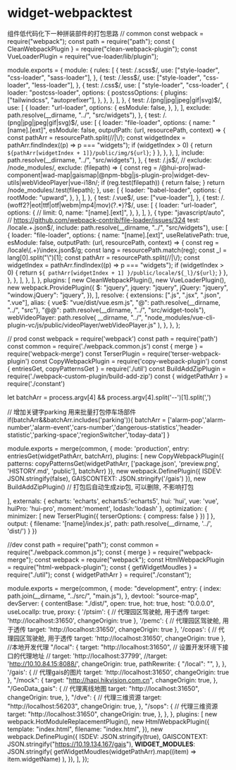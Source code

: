 # widget-webpacktest
组件低代码化下一种拼装部件的打包思路
// common
const webpack = require("webpack");
const path = require("path");
const { CleanWebpackPlugin } = require("clean-webpack-plugin");
const VueLoaderPlugin = require("vue-loader/lib/plugin");

module.exports = {
  module: {
    rules: [
      {
        test: /\.scss$/,
        use: ["style-loader", "css-loader", "sass-loader"],
      },
      {
        test: /\.less$/,
        use: ["style-loader", "css-loader", "less-loader"],
      },
      {
        test: /\.css$/,
        use: [
          "style-loader",
          "css-loader",
          {
            loader: "postcss-loader",
            options: {
              postcssOptions: {
                plugins: ["tailwindcss", "autoprefixer"],
              },
            },
          },
        ],
      },
      {
        test: /\.(png|jpg|jpeg|gif|svg)$/,
        use: [
          {
            loader: "url-loader",
            options: {
              esModule: false,
            },
          },
        ],
        exclude: path.resolve(__dirname, "../", "src/widgets"),
      },
      {
        test: /\.(png|jpg|jpeg|gif|svg)$/,
        use: [
          {
            loader: "file-loader",
            options: {
              name: "[name].[ext]",
              esModule: false,
              outputPath: (url, resourcePath, context) => {
                const pathArr = resourcePath.split(/\/|\\/);
                const widgetIndex = pathArr.findIndex((p) => p === "widgets");
                if (widgetIndex > 0) {
                  return `${pathArr[widgetIndex + 1]}/public/img/${url}`;
                }
              },
            },
          },
        ],
        include: path.resolve(__dirname, "../", "src/widgets"),
      },
      {
        test: /\.js$/,
        // exclude: /node_modules/,
        exclude: (filepath) => {
          const reg = /@hui-pro|wad-component|wad-map|gaismap|@npm-bbg|js-plugin-pro|widget-dev-utils|webVideoPlayer|vue-i18n/;
          if (reg.test(filepath)) {
            return false;
          }
          return /node_modules/.test(filepath);
        },
        use: [
          {
            loader: "babel-loader",
            options: {
              rootMode: "upward",
            },
          },
        ],
      },
      {
        test: /\.vue$/,
        use: ["vue-loader"],
      },
      {
        test: /\.(woff2?|eot|ttf|otf|webm|mp4|mov)(\?.*)?$/,
        use: [
          {
            loader: "url-loader",
            options: {
              //   limit: 0,
              name: "[name].[ext]",
            },
          },
        ],
      },
      {
        type: "javascript/auto", // https://github.com/webpack-contrib/file-loader/issues/324
        test: /locale.+\.json$/,
        include: path.resolve(__dirname, "../", "src/widgets"),
        use: [
          {
            loader: "file-loader",
            options: {
              name: "[name].[ext]",
              useRelativePath: true,
              esModule: false,
              outputPath: (url, resourcePath, context) => {
                const reg = /locale\\(.+)\\index\.json$/g;
                const lang = resourcePath.match(reg);
                const _l = lang[0].split("\\")[1];
                const pathArr = resourcePath.split(/\/|\\/);
                const widgetIndex = pathArr.findIndex((p) => p === "widgets");
                if (widgetIndex > 0) {
                  return `${
                    pathArr[widgetIndex + 1]
                  }/public/locale/${_l}/${url}`;
                }
              },
            },
          },
        ],
      },
    ],
  },
  plugins: [
    new CleanWebpackPlugin(),
    new VueLoaderPlugin(),
    new webpack.ProvidePlugin({
      $: "jquery",
      jquery: "jquery",
      jQuery: "jquery",
      "window.jQuery": "jquery",
    }),
  ],
  resolve: {
    extensions: [".js", ".jsx", ".json", ".vue"],
    alias: {
      vue$: "vue/dist/vue.esm.js",
      "@": path.resolve(__dirname, "../", "src"),
      "@@": path.resolve(__dirname, "../", "src/widget-tools"),
      webVideoPlayer: path.resolve(
        __dirname,
        "../",
        "node_modules/vue-cli-plugin-vc/js/public/videoPlayer/webVideoPlayer.js"
      ),
    },
  },
};


// prod
const webpack = require('webpack')
const path = require('path')
const common = require('./webpack.common.js')
const { merge } = require('webpack-merge')
const TerserPlugin = require('terser-webpack-plugin')
const CopyWebpackPlugin = require('copy-webpack-plugin')
const { entriesGet, copyPatternsGet } = require('./util')
const BuildAddZipPlugin = require('./webpack-custom-plugin/build-add-zip')
const { widgetPathArr } = require('./constant')

let batchArr = process.argv[4] && process.argv[4].split('--')[1].split(',')

// 增加关键字parking 用来批量打包停车场部件
if(batchArr&&batchArr.includes('parking')){
  batchArr = ['alarm-pop','alarm-number','alarm-event','cars-number','dangerous-statistics','header-statistic','parking-space','regionSwitcher','today-data']
}

module.exports = merge(common, {
  mode: 'production',
  entry: entriesGet(widgetPathArr, batchArr),
  plugins: [
    new CopyWebpackPlugin({
      patterns: copyPatternsGet(widgetPathArr, ['package.json', 'preview.png', 'HISTORY.md', 'public'], batchArr)
    }),
    new webpack.DefinePlugin({
      ISDEV: JSON.stringify(false),
      GAISCONTEXT: JSON.stringify('/gais')
    }),
    new BuildAddZipPlugin() // 打包后自动生成zip包, 可以删除, 不影响打包

  ],
  externals: {
    echarts: 'echarts',
    echarts5:'echarts5',
    hui: 'hui',
    vue: 'vue',
    huiPro: 'hui-pro',
    moment:'moment',
    lodash:'lodash'
  },
  optimization: {
    minimizer: [
      new TerserPlugin({
        terserOptions: {
          compress: false
        }
      })
    ]
  },
  output: {
    filename: '[name]/index.js',
    path: path.resolve(__dirname, '../', 'dist/')
  }
})

//dev
const path = require("path");
const common = require("./webpack.common.js");
const { merge } = require("webpack-merge");
const webpack = require("webpack");
const HtmlWebpackPlugin = require("html-webpack-plugin");
const { getWidgetMoudles } = require("./util");
const { widgetPathArr } = require("./constant");

module.exports = merge(common, {
  mode: "development",
  entry: {
    index: path.join(__dirname, "../src/", "main.js"),
  },
  devtool: "source-map",
  devServer: {
    contentBase: "./dist/",
    open: true,
    hot: true,
    host: "0.0.0.0",
    useLocalIp: true,
    proxy: {
      '/ptsim': { // 代理园区驾驶舱, 用于透传
        target: 'http://localhost:31650',
        changeOrigin: true
      },
      '/pemc': { // 代理园区驾驶舱, 用于透传
        target: 'http://localhost:31650',
        changeOrigin: true
      },
      '/copas': { // 代理园区驾驶舱, 用于透传
        target: 'http://localhost:31650',
        changeOrigin: true
      },
      //本地开发代理
      "/local": {
        target: "http://localhost:31650", // 设置开发环境下接口的代理地址
        // target: 'http://localhost:37799',
        //target: 'http://10.10.84.15:8088/',
        changeOrigin: true,
        pathRewrite: {
          "/local": "",
        },
      },
      '/gais': { // 代理gais的图片
        target: 'http://localhost:31650',
        changeOrigin: true
      },
      "/mock": {
        target: "http://hapi.hikvision.com.cn",
        changeOrigin: true,
      },
      "/GeoData_gais": {
        // 代理离线地图
        target: "http://localhost:31650",
        changeOrigin: true,
      },
      "/dve": {
        // 代理三维资源
        target: "http://localhost:56203",
        changeOrigin: true,
      },
      "/sops": {
        // 代理三维资源
        target: "http://localhost:31650",
        changeOrigin: true,
      },
    },
  },
  plugins: [
    new webpack.HotModuleReplacementPlugin(),
    new HtmlWebpackPlugin({
      template: "index.html",
      filename: "index.html",
    }),
    new webpack.DefinePlugin({
      ISDEV: JSON.stringify(true),
      GAISCONTEXT: JSON.stringify("https://10.19.134.167/gais"),
      __WIDGET_MODULES__: JSON.stringify(
        getWidgetMoudles(widgetPathArr).map((item) => item.widgetName)
      ),
    }),
  ],
});
